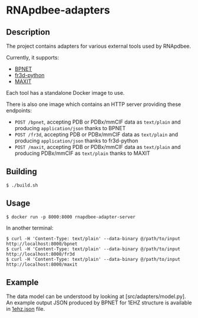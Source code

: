 # RNApdbee-adapters

## Description

The project contains adapters for various external tools used by RNApdbee.

Currently, it supports:

- [BPNET](https://github.com/computational-biology/bpnet)
- [fr3d-python](https://github.com/BGSU-RNA/fr3d-python)
- [MAXIT](https://sw-tools.rcsb.org/apps/MAXIT/index.html)

Each tool has a standalone Docker image to use.

There is also one image which contains an HTTP server providing these endpoints:

- `POST /bpnet`, accepting PDB or PDBx/mmCIF data as `text/plain` and producing `application/json` thanks to BPNET
- `POST /fr3d`, accepting PDB or PDBx/mmCIF data as `text/plain` and producing `application/json` thanks to fr3d-python
- `POST /maxit`, accepting PDB or PDBx/mmCIF data as `text/plain` and producing PDBx/mmCIF as `text/plain` thanks to MAXIT

## Building

```
$ ./build.sh
```

## Usage

```
$ docker run -p 8000:8000 rnapdbee-adapter-server
```

In another terminal:

```
$ curl -H 'Content-Type: text/plain' --data-binary @/path/to/input http://localhost:8000/bpnet
$ curl -H 'Content-Type: text/plain' --data-binary @/path/to/input http://localhost:8000/fr3d
$ curl -H 'Content-Type: text/plain' --data-binary @/path/to/input http://localhost:8000/maxit
```

## Example

The data model can be understood by looking at [src/adapters/model.py]. An example output JSON produced by BPNET for 1EHZ structure is available in [1ehz.json](1ehz.json) file.

